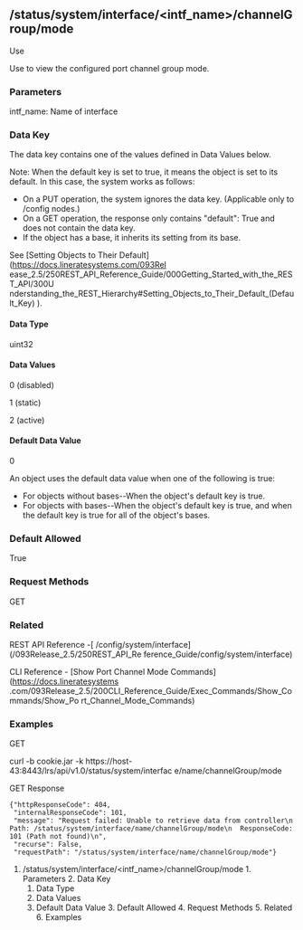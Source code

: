 ## /status/system/interface/<intf_name>/channelGroup/mode

Use

Use to view the configured port channel group mode.

### Parameters

intf_name: Name of interface

### Data Key

The data key contains one of the values defined in Data Values below.

Note: When the default key is set to true, it means the object is set to its
default. In this case, the system works as follows:

  * On a PUT operation, the system ignores the data key. (Applicable only to /config nodes.)
  * On a GET operation, the response only contains "default": True and does not contain the data key.
  * If the object has a base, it inherits its setting from its base.

See [Setting Objects to Their Default](https://docs.lineratesystems.com/093Rel
ease_2.5/250REST_API_Reference_Guide/000Getting_Started_with_the_REST_API/300U
nderstanding_the_REST_Hierarchy#Setting_Objects_to_Their_Default_(Default_Key)
).

#### Data Type

uint32

#### Data Values

0 (disabled)

1 (static)

2 (active)

#### Default Data Value

0

An object uses the default data value when one of the following is true:

  * For objects without bases--When the object's default key is true.
  * For objects with bases--When the object's default key is true, and when the default key is true for all of the object's bases.

### Default Allowed

True

### Request Methods

GET

### Related

REST API Reference -[ /config/system/interface](/093Release_2.5/250REST_API_Re
ference_Guide/config/system/interface)

CLI Reference - [Show Port Channel Mode Commands](https://docs.lineratesystems
.com/093Release_2.5/200CLI_Reference_Guide/Exec_Commands/Show_Commands/Show_Po
rt_Channel_Mode_Commands)

### Examples

GET

curl -b cookie.jar -k https://host-43:8443/lrs/api/v1.0/status/system/interfac
e/name/channelGroup/mode

GET Response

    
    
    {"httpResponseCode": 404,
     "internalResponseCode": 101,
     "message": "Request failed: Unable to retrieve data from controller\n  Path: /status/system/interface/name/channelGroup/mode\n  ResponseCode: 101 (Path not found)\n",
     "recurse": False,
     "requestPath": "/status/system/interface/name/channelGroup/mode"}
    

  1. /status/system/interface/<intf_name>/channelGroup/mode
    1. Parameters
    2. Data Key
      1. Data Type
      2. Data Values
      3. Default Data Value
    3. Default Allowed
    4. Request Methods
    5. Related
    6. Examples

